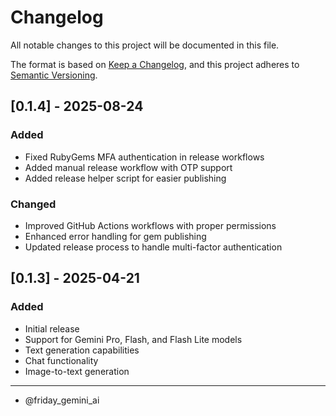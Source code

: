# Changelog

All notable changes to this project will be documented in this file.

The format is based on [Keep a Changelog](https://keepachangelog.com/en/1.0.0/),
and this project adheres to [Semantic Versioning](https://semver.org/spec/v2.0.0.html).

## [0.1.4] - 2025-08-24

### Added
- Fixed RubyGems MFA authentication in release workflows
- Added manual release workflow with OTP support
- Added release helper script for easier publishing

### Changed
- Improved GitHub Actions workflows with proper permissions
- Enhanced error handling for gem publishing
- Updated release process to handle multi-factor authentication

## [0.1.3] - 2025-04-21

### Added
- Initial release
- Support for Gemini Pro, Flash, and Flash Lite models
- Text generation capabilities
- Chat functionality
- Image-to-text generation

---

* @friday_gemini_ai
